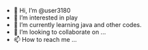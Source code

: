- 👋 Hi, I’m @user3180
- 👀 I’m interested in play
- 🌱 I’m currently learning java and other codes.
- 💞️ I’m looking to collaborate on ...
- 📫 How to reach me ...

<!---
user3180/user3180 is a ✨ special ✨ repository because its `README.md` (this file) appears on your GitHub profile.
You can click the Preview link to take a look at your changes.
--->
